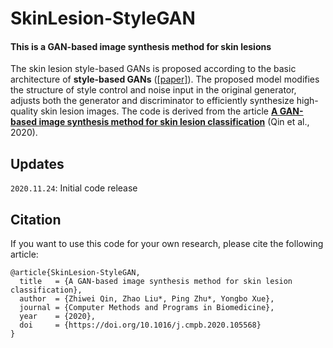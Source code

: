 SkinLesion-StyleGAN
======================
#### This is a GAN-based image synthesis method for skin lesions
The skin lesion style-based GANs is proposed according to the basic architecture of **style-based GANs** ([[paper]](https://arxiv.org/abs/1812.04948)). The proposed model modifies the structure of style control and noise input in the original generator, adjusts both the generator and discriminator to efficiently synthesize high-quality skin lesion images. The code is derived from the article [**A GAN-based image synthesis method for skin lesion classification**](https://doi.org/10.1016/j.cmpb.2020.105568) (Qin et al., 2020).

Updates
------------------
`2020.11.24`: Initial code release

Citation
------------------
If you want to use this code for your own research, please cite the following article:
``` 
@article{SkinLesion-StyleGAN,
  title   = {A GAN-based image synthesis method for skin lesion classification},
  author  = {Zhiwei Qin, Zhao Liu*, Ping Zhu*, Yongbo Xue},
  journal = {Computer Methods and Programs in Biomedicine},
  year    = {2020},
  doi     = {https://doi.org/10.1016/j.cmpb.2020.105568}
}
```
